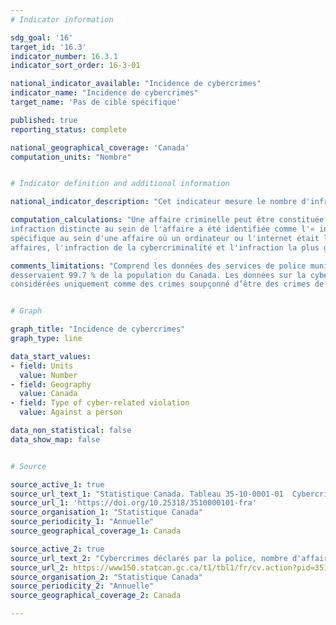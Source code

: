 ```yaml
---
# Indicator information

sdg_goal: '16'
target_id: '16.3'
indicator_number: 16.3.1
indicator_sort_order: 16-3-01

national_indicator_available: "Incidence de cybercrimes"
indicator_name: "Incidence de cybercrimes"
target_name: 'Pas de cible spécifique'

published: true
reporting_status: complete

national_geographical_coverage: 'Canada'
computation_units: "Nombre"


# Indicator definition and additional information

national_indicator_description: "Cet indicateur mesure le nombre d'infractions reliée à la cybercriminalité."

computation_calculations: "Une affaire criminelle peut être constituée de plusieurs infractions de la loi. Pour l'analyse des infractions reliées à la cybercriminalité, une 
infraction distincte au sein de l'affaire a été identifiée comme l'« infraction de la cybercriminalité ». L'infraction de cybercriminalité représente l'infraction 
spécifique au sein d'une affaire où un ordinateur ou l'internet était la cible du crime, ou l'instrument utilisé pour commettre le crime. Pour la majorité des 
affaires, l'infraction de la cybercriminalité et l'infraction la plus grave étaient pareilles."

comments_limitations: "Comprend les données des services de police municipaux et provinciaux ainsi que de la Gendarmerie royale du Canada (GRC), lesquels 
desservaient 99.7 % de la population du Canada. Les données sur la cybercriminalité du service de police de Calgary de 2017, 2018 et 2019 devraient être 
considérées uniquement comme des crimes soupçonné d’être des crimes de cybercriminalité."


# Graph

graph_title: "Incidence de cybercrimes"
graph_type: line

data_start_values:
- field: Units
  value: Number
- field: Geography
  value: Canada
- field: Type of cyber-related violation
  value: Against a person

data_non_statistical: false
data_show_map: false


# Source

source_active_1: true
source_url_text_1: "Statistique Canada. Tableau 35-10-0001-01  Cybercrimes déclarés par la police, selon l'infraction reliée à la cybercriminalité, Canada (certains services de police)"
source_url_1: 'https://doi.org/10.25318/3510000101-fra'
source_organisation_1: "Statistique Canada"
source_periodicity_1: "Annuelle"
source_geographical_coverage_1: Canada

source_active_2: true
source_url_text_2: "Cybercrimes déclarés par la police, nombre d'affaires et taux pour 100 000 habitants, Canada, provinces, territoires, régions métropolitaines de recensement et Police militaire des Forces canadiennes"
source_url_2: https://www150.statcan.gc.ca/t1/tbl1/fr/cv.action?pid=3510000201&request_locale=fr
source_organisation_2: "Statistique Canada"
source_periodicity_2: "Annuelle"
source_geographical_coverage_2: Canada

---
```

